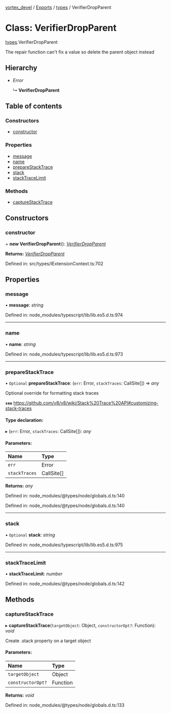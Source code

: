 [vortex_devel](../README.md) / [Exports](../modules.md) / [types](../modules/types.md) / VerifierDropParent

# Class: VerifierDropParent

[types](../modules/types.md).VerifierDropParent

The repair function can't fix a value so delete the parent object instead

## Hierarchy

* *Error*

  ↳ **VerifierDropParent**

## Table of contents

### Constructors

- [constructor](types.verifierdropparent.md#constructor)

### Properties

- [message](types.verifierdropparent.md#message)
- [name](types.verifierdropparent.md#name)
- [prepareStackTrace](types.verifierdropparent.md#preparestacktrace)
- [stack](types.verifierdropparent.md#stack)
- [stackTraceLimit](types.verifierdropparent.md#stacktracelimit)

### Methods

- [captureStackTrace](types.verifierdropparent.md#capturestacktrace)

## Constructors

### constructor

\+ **new VerifierDropParent**(): [*VerifierDropParent*](types.verifierdropparent.md)

**Returns:** [*VerifierDropParent*](types.verifierdropparent.md)

Defined in: src/types/IExtensionContext.ts:702

## Properties

### message

• **message**: *string*

Defined in: node_modules/typescript/lib/lib.es5.d.ts:974

___

### name

• **name**: *string*

Defined in: node_modules/typescript/lib/lib.es5.d.ts:973

___

### prepareStackTrace

• `Optional` **prepareStackTrace**: (`err`: Error, `stackTraces`: CallSite[]) => *any*

Optional override for formatting stack traces

**`see`** https://github.com/v8/v8/wiki/Stack%20Trace%20API#customizing-stack-traces

#### Type declaration:

▸ (`err`: Error, `stackTraces`: CallSite[]): *any*

#### Parameters:

Name | Type |
:------ | :------ |
`err` | Error |
`stackTraces` | CallSite[] |

**Returns:** *any*

Defined in: node_modules/@types/node/globals.d.ts:140

Defined in: node_modules/@types/node/globals.d.ts:140

___

### stack

• `Optional` **stack**: *string*

Defined in: node_modules/typescript/lib/lib.es5.d.ts:975

___

### stackTraceLimit

• **stackTraceLimit**: *number*

Defined in: node_modules/@types/node/globals.d.ts:142

## Methods

### captureStackTrace

▸ **captureStackTrace**(`targetObject`: Object, `constructorOpt?`: Function): *void*

Create .stack property on a target object

#### Parameters:

Name | Type |
:------ | :------ |
`targetObject` | Object |
`constructorOpt?` | Function |

**Returns:** *void*

Defined in: node_modules/@types/node/globals.d.ts:133
